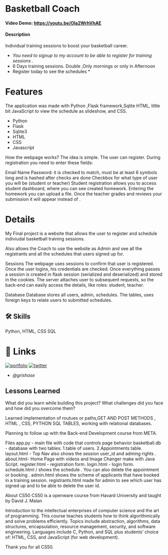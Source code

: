 # Basketball Coach
#### Video Demo:  <https://youtu.be/Ola2WrhVhAE>
#### Description
Individual training sessions to boost your basketball career.

* _You need to signup to my account to be able to register for training sessions ._
* 6 Days training sessions. Double ,Only mornings or only in Afternoon
* Register today to see the schedules *

# Features

The application was made with Python ,Flask framework,Sqlite HTML, little bit JavaScript to view the schedule as slideshow, and CSS.

* Python
* Flask
* Sqlite3
* HTML
* CSS
* Javascript

How the webpage works?
The idea is simple. The user can register. During registration you need to enter these fields:

Email
Name
Password: it is checked to match, must be at least 6 symbols long and is hashed after checks are done
Checkbox for what type of user you will be (student or teacher)
Student registration allows you to access student dashboard, where you can see created homework. Entering the homework you can upload a file. Once the teacher grades and reviews your submission it will appear instead of .


# Details
My Final project is a website that allows the user to register and schedule indiviudal basketball training sessions.

Also allows the Coach to use the website as Admin and see all the registrants and all the schedules that users signed up for.

Sessions
The webpage uses sessions to confirm that user is registered. Once the user logins, his credentials are checked. Once everything passes a session is created in flask session (serialized and deserialized) and stored in the cookies. The server attaches user to subsequent requests, so the back-end can easily access the details, like roles: student, teacher.

Database
Database stores all users, admin, schedules. The tables, uses foreign keys to relate users to submitted schedules.

## 🛠 Skills
Python, HTML, CSS SQL
#  🔗 Links
[![portfolio](https://img.shields.io/badge/my_portfolio-000?style=for-the-badge&logo=ko-fi&logoColor=white)](https://github.com/grishase)
[![twitter](https://img.shields.io/badge/twitter-1DA1F2?style=for-the-badge&logo=twitter&logoColor=white)](https://twitter.com/serqagrin)
* _@grishase_


## Lessons Learned

What did you learn while building this project? What challenges did you face and how did you overcome them?

Learned implementation of routues  or paths,GET AND POST METHODS , HTML , CSS, PYTHON SQL TABLES, working with relational databases.

Planning to follow up with the Back-end Development course from META.


Files
app.py - main file with code that controls page behavior
basketball.db - database with two tables:
1.table of users.
2.Appointments table.
layout.html - Top Nav also shows the session user_id  and adming rights .
about.html-  Home Page with videos and Image Changer make with Java Script.
register.html - registration form.
login.html - login form.
schedule.html / shows the schedule . You can also delete the appointment or booking .
admin.html shows the scheme of applicants that have booked in a training session.
registrants.html made for admin to see which user has signed up and to be able to delete the user id.


About CS50
CS50 is a openware course from Havard University and taught by David J. Malan

Introduction to the intellectual enterprises of computer science and the art of programming. This course teaches students how to think algorithmically and solve problems efficiently. Topics include abstraction, algorithms, data structures, encapsulation, resource management, security, and software engineering. Languages include C, Python, and SQL plus students’ choice of: HTML, CSS, and JavaScript (for web development).

Thank you for all CS50.


